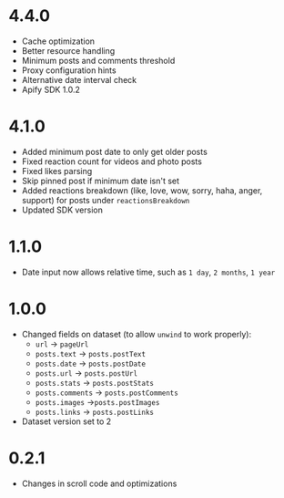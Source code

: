 # 4.4.0

* Cache optimization
* Better resource handling
* Minimum posts and comments threshold
* Proxy configuration hints
* Alternative date interval check
* Apify SDK 1.0.2

# 4.1.0

* Added minimum post date to only get older posts
* Fixed reaction count for videos and photo posts
* Fixed likes parsing
* Skip pinned post if minimum date isn't set
* Added reactions breakdown (like, love, wow, sorry, haha, anger, support) for posts under `reactionsBreakdown`
* Updated SDK version

# 1.1.0

* Date input now allows relative time, such as `1 day`, `2 months`, `1 year`

# 1.0.0

* Changed fields on dataset (to allow `unwind` to work properly):
  * `url` -> `pageUrl`
  * `posts.text` -> `posts.postText`
  * `posts.date` -> `posts.postDate`
  * `posts.url` -> `posts.postUrl`
  * `posts.stats` -> `posts.postStats`
  * `posts.comments` -> `posts.postComments`
  * `posts.images` ->`posts.postImages`
  * `posts.links` -> `posts.postLinks`
* Dataset version set to 2

# 0.2.1

* Changes in scroll code and optimizations
